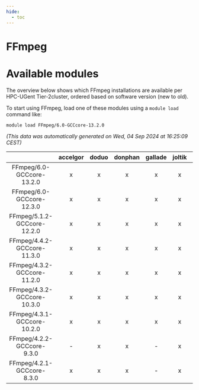 ```yaml
---
hide:
  - toc
---
```


FFmpeg
======

# Available modules


The overview below shows which FFmpeg installations are available per HPC-UGent Tier-2cluster, ordered based on software version (new to old).

To start using FFmpeg, load one of these modules using a `module load` command like:

```shell
module load FFmpeg/6.0-GCCcore-13.2.0
```

*(This data was automatically generated on Wed, 04 Sep 2024 at 16:25:09 CEST)*  

| |accelgor|doduo|donphan|gallade|joltik|shinx|skitty|
| :---: | :---: | :---: | :---: | :---: | :---: | :---: | :---: |
|FFmpeg/6.0-GCCcore-13.2.0|x|x|x|x|x|x|x|
|FFmpeg/6.0-GCCcore-12.3.0|x|x|x|x|x|x|x|
|FFmpeg/5.1.2-GCCcore-12.2.0|x|x|x|x|x|-|x|
|FFmpeg/4.4.2-GCCcore-11.3.0|x|x|x|x|x|x|x|
|FFmpeg/4.3.2-GCCcore-11.2.0|x|x|x|x|x|-|x|
|FFmpeg/4.3.2-GCCcore-10.3.0|x|x|x|x|x|-|x|
|FFmpeg/4.3.1-GCCcore-10.2.0|x|x|x|x|x|-|x|
|FFmpeg/4.2.2-GCCcore-9.3.0|-|x|x|-|x|-|x|
|FFmpeg/4.2.1-GCCcore-8.3.0|x|x|x|-|x|-|x|
